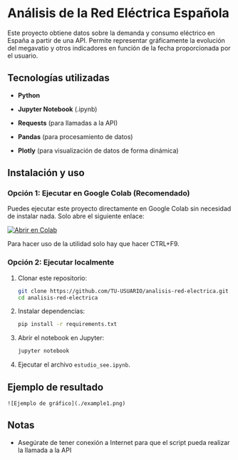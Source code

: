 # Análisis de la Red Eléctrica Española

Este proyecto obtiene datos sobre la demanda y consumo eléctrico en España a partir de una API. Permite representar gráficamente la evolución del megavatio y otros indicadores en función de la fecha proporcionada por el usuario.

## Tecnologías utilizadas

-   **Python**
    
-   **Jupyter Notebook**  (.ipynb)
    
-   **Requests** (para llamadas a la API)
    
-   **Pandas** (para procesamiento de datos)
    
-   **Plotly** (para visualización de datos de forma dinámica)
    

## Instalación y uso

### Opción 1: Ejecutar en Google Colab (Recomendado)

Puedes ejecutar este proyecto directamente en Google Colab sin necesidad de instalar nada. Solo abre el siguiente enlace:

[![Abrir en Colab](https://colab.research.google.com/assets/colab-badge.svg)](https://colab.research.google.com/drive/1qtuq8nm4KpksQfFAQGP2mK2-wtukkADT)

Para hacer uso de la utilidad solo hay que hacer CTRL+F9.

### Opción 2: Ejecutar localmente

1.  Clonar este repositorio:
    
    ```bash
    git clone https://github.com/TU-USUARIO/analisis-red-electrica.git
    cd analisis-red-electrica
    
    ```
    
2.  Instalar dependencias:
    
    ```bash
    pip install -r requirements.txt
    
    ```
    
3.  Abrir el notebook en Jupyter:
    
    ```bash
    jupyter notebook
    
    ```
    
4.  Ejecutar el archivo `estudio_see.ipynb`.
    

## Ejemplo de resultado
```
![Ejemplo de gráfico](./example1.png)

```

## Notas

-   Asegúrate de tener conexión a Internet para que el script pueda realizar la llamada a la API
